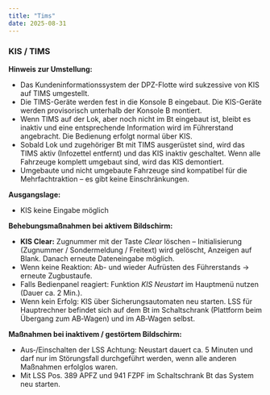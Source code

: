 ```yaml
---
title: "Tims"
date: 2025-08-31
---
```


### KIS / TIMS

**Hinweis zur Umstellung:**

- Das Kundeninformationssystem der DPZ-Flotte wird sukzessive von KIS auf TIMS umgestellt.
- Die TIMS-Geräte werden fest in die Konsole B eingebaut. Die KIS-Geräte werden provisorisch unterhalb der Konsole B montiert.
- Wenn TIMS auf der Lok, aber noch nicht im Bt eingebaut ist, bleibt es inaktiv und eine entsprechende Information wird im Führerstand angebracht. Die Bedienung erfolgt normal über KIS.
- Sobald Lok und zugehöriger Bt mit TIMS ausgerüstet sind, wird das TIMS aktiv (Infozettel entfernt) und das KIS inaktiv geschaltet. Wenn alle Fahrzeuge komplett umgebaut sind, wird das KIS demontiert.
- Umgebaute und nicht umgebaute Fahrzeuge sind kompatibel für die Mehrfachtraktion – es gibt keine Einschränkungen.

**Ausgangslage:**

- KIS keine Eingabe möglich

**Behebungsmaßnahmen bei aktivem Bildschirm:**

- **KIS Clear:** Zugnummer mit der Taste *Clear* löschen – Initialisierung (Zugnummer / Sondermeldung / Freitext) wird gelöscht, Anzeigen auf Blank. Danach erneute Dateneingabe möglich.
- Wenn keine Reaktion: Ab- und wieder Aufrüsten des Führerstands → erneute Zugbustaufe.
- Falls Bedienpanel reagiert: Funktion *KIS Neustart* im Hauptmenü nutzen (Dauer ca. 2 Min.).
- Wenn kein Erfolg: KIS über Sicherungsautomaten neu starten. LSS für Hauptrechner befindet sich auf dem Bt im Schaltschrank (Plattform beim Übergang zum AB‑Wagen) und im AB‑Wagen selbst.

  

**Maßnahmen bei inaktivem / gestörtem Bildschirm:**

- Aus‑/Einschalten der LSS Achtung: Neustart dauert ca. 5 Minuten und darf nur im Störungsfall durchgeführt werden, wenn alle anderen Maßnahmen erfolglos waren.
- Mit LSS Pos. 389 APFZ und 941 FZPF im Schaltschrank Bt das System neu starten.
